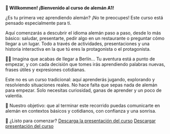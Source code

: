 **👋 Willkommen! ¡Bienvenido al curso de alemán A1!**

¿Es tu primera vez aprendiendo alemán? ¡No te preocupes! Este curso está pensado especialmente para ti.

Aquí comenzarás a descubrir el idioma alemán paso a paso, desde lo más básico: saludar, presentarte, pedir algo en un restaurante o preguntar cómo llegar a un lugar. Todo a través de actividades, presentaciones y una historia interactiva en la que tú eres la protagonista o el protagonista.

🚶‍♀️ Imagina que acabas de llegar a Berlín...
Tu aventura está a punto de empezar, y con cada decisión que tomes irás aprendiendo palabras nuevas, frases útiles y expresiones cotidianas.

Este no es un curso tradicional: aquí aprenderás jugando, explorando y resolviendo situaciones reales. No hace falta que sepas nada de alemán para empezar. Solo necesitas curiosidad, ganas de aprender y un poco de valentía.

🎯 Nuestro objetivo: que al terminar este recorrido puedas comunicarte en alemán en contextos básicos y cotidianos, con confianza y una sonrisa.

📌 ¿Listo para comenzar?
[Descarga la presentación del curso](/presentacion.html)
<a href="/introduccion/dist/presentacion.html" target="_blank">Descargar presentación del curso</a>

